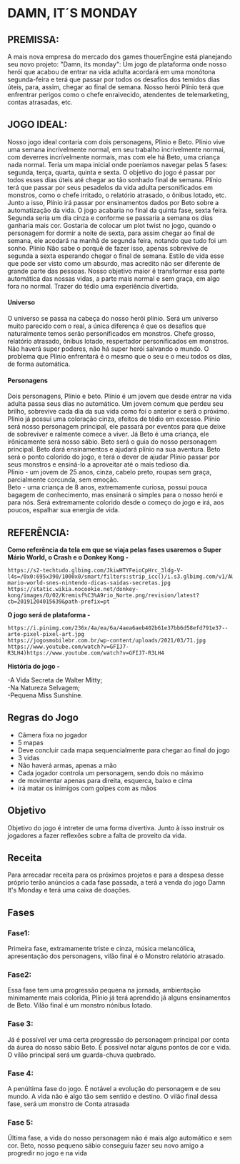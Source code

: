 # DAMN, IT´S MONDAY
## PREMISSA:
  A mais nova empresa do mercado dos games thouerEngine está planejando seu novo projeto: "Damn, its monday": Um jogo de plataforma onde nosso herói que acabou de entrar na vida adulta acordará em uma monótona segunda-feira e terá que passar por todos os desafios dos temidos dias úteis, para, assim, chegar ao final de semana. Nosso herói Plínio terá que enfrentrar perigos como o chefe enraivecido, atendentes de telemarketing, contas atrasadas, etc.

## JOGO IDEAL: 
Nosso jogo ideal contaria com dois personagens, Plínio e Beto. Plínio vive uma semana incrívelmente normal, em seu trabalho incrivelmente normai, com deverres incrívelmente normais, mas com ele há Beto, uma criança nada normal. Teria um mapa inicial onde poeríamos navegar pelas 5 fases: segunda, terça, quarta, quinta e sexta. O objetivo do jogo é passar por todos esses dias úteis até chegar ao tão sonhado final de semana. Plínio terá que passar por seus pesadelos da vida adulta personificados em monstros, como o chefe irritado, o relatório atrasado, o ônibus lotado, etc. Junto a isso, Plínio irá passar por ensinamentos dados por Beto sobre a automatização da vida. O jogo acabaria no final da quinta fase, sexta feira. Segunda seria um dia cinza e conforme se passaria a semana os dias ganharia mais cor. Gostaria de colocar um plot twist no jogo, quando o personagem for dormir a noite de sexta, para assim chegar ao final de semana, ele acodará na manhã de segunda feira, notando que tudo foi um sonho.
Plínio Não sabe o porquê de fazer isso, apenas sobrevive de segunda a sexta esperando chegar o final de semana. Estilo de vida esse que pode ser visto como um absurdo, mas acredito não ser diferente de grande parte das pessoas.
Nosso objetivo maior é transformar essa parte automática das nossas vidas, a parte mais normal e sem graça, em algo fora no normal. Trazer do tédio uma experiência divertida.

<h4>Universo</h4>
O universo se passa na cabeça do nosso herói plínio. Será um universo muito parecido com o real, a única diferença é que os desafios que naturalmente temos serão personificados em monstros. Chefe grosso, relatório atrasado, ônibus lotado, respertador personificados em monstros. Não haverá super poderes, não há super herói salvando o mundo. O problema que Plínio enfrentará é o mesmo que o seu e o meu todos os dias, de forma automática. 

<h4>Personagens</h4> Dois personagens, Plínio e beto. Plínio é um jovem que desde entrar na vida adulta passa seus dias no automático. Um jovem comum que perdeu seu brilho, sobrevive cada dia da sua vida como foi o anterior e será o próximo. Plínio já possui uma coloração cinza, efeitos de tédio em excesso. Plínio será nosso personagem principal, ele passará por eventos para que deixe de sobreviver e ralmente comece a viver. Já Beto é uma criança, ele irônicamente será nosso sábio. Beto será o guia do nosso personagem principal. Beto dará ensinamentos e ajudará plínio na sua aventura. Beto será o ponto colorido do jogo, e terá o dever de ajudar Plínio passar por seus monstros e ensiná-lo a aproveitar até o mais tedioso dia. <br>
Plínio - um jovem de 25 anos, cinza, cabelo preto, roupas sem graça, parcialmente corcunda, sem emoção. <br>
Beto - uma criança de 8 anos, extremamente curiosa, possui pouca bagagem de conhecimento, mas ensinará o simples para o nosso herói e para nós. Será extremamente colorido desde o começo do jogo e irá,  aos poucos, espalhar sua energia de vida. 

## REFERÊNCIA: 
  <b>Como referência da tela em que se viaja pelas fases usaremos o Super Mário World, o Crash e o Donkey Kong - </b>

    https://s2-techtudo.glbimg.com/JkiwHTYFeioCpHrc_3ldg-V- 
    l4s=/0x0:695x390/1000x0/smart/filters:strip_icc()/i.s3.glbimg.com/v1/AUTH_08fbf48bc0524877943fe86e43087e7a/internal_photos/bs/2020/E/p/y68LFGRNiQflca56juZQ/super- 
    mario-world-snes-nintendo-dicas-saidas-secretas.jpg
    https://static.wikia.nocookie.net/donkey-kong/images/0/02/Kremisf%C3%A9rio_Norte.png/revision/latest?cb=20191204015639&path-prefix=pt

 <b>O jogo será de plataforma - </b> 
  
    https://i.pinimg.com/236x/4a/ea/6a/4aea6aeb402b61e37bb6d58efd791e37--arte-pixel-pixel-art.jpg 
    https://jogosmobilebr.com.br/wp-content/uploads/2021/03/71.jpg
    https://www.youtube.com/watch?v=GFIJ7-R3LH4)https://www.youtube.com/watch?v=GFIJ7-R3LH4
<b>História do jogo - </b> 

-A Vida Secreta de Walter Mitty; <br>
-Na Natureza Selvagem; <br>
-Pequena Miss Sunshine. 

## Regras do Jogo 
* Câmera fixa no jogador
* 5 mapas
* Deve concluir cada mapa sequencialmente para chegar ao final do jogo
* 3 vidas
* Não haverá armas, apenas a mão
* Cada jogador controla um personagem, sendo dois no máximo
* de movimentar apenas para direita, esquerca, baixo e cima
* irá matar os inimigos com golpes com as mãos


## Objetivo 

Objetivo do jogo é intreter de uma forma divertiva. Junto à isso instruir os jogadores a fazer reflexões sobre a falta de proveito da vida. 

## Receita 

Para arrecadar receita para os próximos projetos e para a despesa desse próprio terão anúncios a cada fase passada, a terá a venda do jogo Damn It's Monday e terá uma caixa de doações. 

## Fases 
### Fase1: 
Primeira fase, extramamente triste e cinza, música melancólica, apresentação dos personagens, vilão final é o Monstro relatório atrasado. 

### Fase2: 
Essa fase tem uma progressão pequena na jornada, ambientação minimamente mais colorida, Plínio já terá aprendido já alguns ensinamentos de Beto. Vilão final é um monstro nónibus lotado. 

### Fase 3: 
Já é possível ver uma certa progressão do personagem principal por conta da áurea do nosso sábio Beto. É possível notar alguns pontos de cor e vida. O vilão principal será um guarda-chuva quebrado. 

### Fase 4: 

A penúltima fase do jogo. É notável a evolução do personagem e de seu mundo. A vida não é algo tão sem sentido e destino. O vilão final dessa fase, será um monstro de Conta atrasada 

### Fase 5: 
Última fase, a vida do nosso personagem não é mais algo automático e sem cor. Beto, nosso pequeno sábio conseguiu fazer seu novo amigo a progredir no jogo e na vida


    
